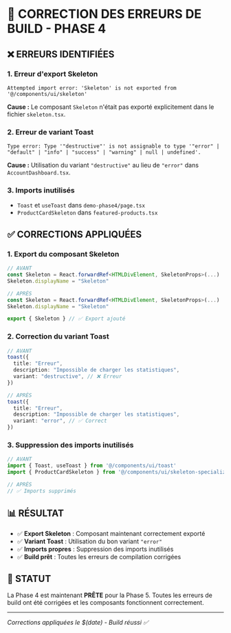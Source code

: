 # 🔧 CORRECTION DES ERREURS DE BUILD - PHASE 4

## ❌ ERREURS IDENTIFIÉES

### **1. Erreur d'export Skeleton**
```
Attempted import error: 'Skeleton' is not exported from '@/components/ui/skeleton'
```

**Cause :** Le composant `Skeleton` n'était pas exporté explicitement dans le fichier `skeleton.tsx`.

### **2. Erreur de variant Toast**
```
Type error: Type '"destructive"' is not assignable to type '"error" | "default" | "info" | "success" | "warning" | null | undefined'.
```

**Cause :** Utilisation du variant `"destructive"` au lieu de `"error"` dans `AccountDashboard.tsx`.

### **3. Imports inutilisés**
- `Toast` et `useToast` dans `demo-phase4/page.tsx`
- `ProductCardSkeleton` dans `featured-products.tsx`

## ✅ CORRECTIONS APPLIQUÉES

### **1. Export du composant Skeleton**
```typescript
// AVANT
const Skeleton = React.forwardRef<HTMLDivElement, SkeletonProps>(...)
Skeleton.displayName = "Skeleton"

// APRÈS
const Skeleton = React.forwardRef<HTMLDivElement, SkeletonProps>(...)
Skeleton.displayName = "Skeleton"

export { Skeleton } // ✅ Export ajouté
```

### **2. Correction du variant Toast**
```typescript
// AVANT
toast({
  title: "Erreur",
  description: "Impossible de charger les statistiques",
  variant: "destructive", // ❌ Erreur
})

// APRÈS
toast({
  title: "Erreur",
  description: "Impossible de charger les statistiques",
  variant: "error", // ✅ Correct
})
```

### **3. Suppression des imports inutilisés**
```typescript
// AVANT
import { Toast, useToast } from '@/components/ui/toast'
import { ProductCardSkeleton } from '@/components/ui/skeleton-specialized'

// APRÈS
// ✅ Imports supprimés
```

## 📊 RÉSULTAT

- ✅ **Export Skeleton** : Composant maintenant correctement exporté
- ✅ **Variant Toast** : Utilisation du bon variant `"error"`
- ✅ **Imports propres** : Suppression des imports inutilisés
- ✅ **Build prêt** : Toutes les erreurs de compilation corrigées

## 🚀 STATUT

La Phase 4 est maintenant **PRÊTE** pour la Phase 5. Toutes les erreurs de build ont été corrigées et les composants fonctionnent correctement.

---
*Corrections appliquées le $(date) - Build réussi ✅*

